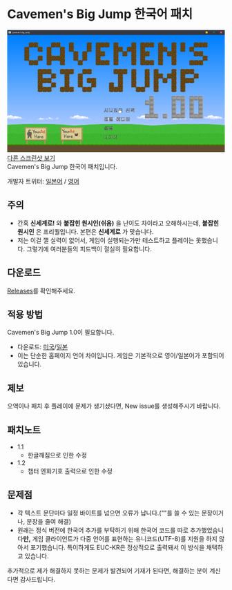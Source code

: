 # Cavemen's Big Jump 한국어 패치
![스크린샷1](1.png)   
[다른 스크린샷 보기](screenshot.md)   
Cavemen's Big Jump 한국어 패치입니다.   
   
개발자 트위터: [일본어](https://twitter.com/kyokz_jp) / [영어](https://twitter.com/kyokz_en)
## 주의
* 간혹 __신세계로!__ 와 __붙잡힌 원시인(쉬움)__ 을 난이도 차이라고 오해하시는데, __붙잡힌 원시인__ 은 프리퀄입니다. 본편은 __신세계로__ 가 맞습니다.
* 저는 이걸 깰 실력이 없어서, 게임이 실행되는가만 테스트하고 플레이는 못했습니다. 그렇기에 여러분들의 피드백이 절실히 필요합니다.
## 다운로드
[Releases](https://github.com/boutoron2685/Cavemens-Big-Jump-Korean/releases)를 확인해주세요.

## 적용 방법
Cavemen's Big Jump 1.0이 필요합니다.
* 다운로드: [미국](https://kyokz.itch.io/cavemens-big-jump)/[일본](https://freegame-mugen.jp/action/game_6627.html)
* 이는 단순한 홈페이지 언어 차이입니다. 게임은 기본적으로 영어/일본어가 포함되어 있습니다.
## 제보
오역이나 패치 후 플레이에 문제가 생기셨다면, New issue를 생성해주시기 바랍니다.

## 패치노트
* 1.1 
  * 한글깨짐으로 인한 수정
* 1.2
  * 챕터 엔화기호 출력으로 인한 수정
 
## 문제점
* 각 텍스트 문단마다 일정 바이트를 넘으면 오류가 납니다.(""를 쓸 수 있는 문장이거나, 문장을 줄여 해결)
* 원래는 정식 버전에 한국어 추가를 부탁하기 위해 한국어 코드를 따로 추가했었습니다**만,** 게임 클라이언트가 다중 언어를 표현하는 유니코드(UTF-8)를 지원을 하지 않아서 포기했습니다.
특이하게도 EUC-KR은 정상적으로 출력돼서 이 방식을 채택하고 있습니다.

추가적으로 제가 해결하지 못하는 문제가 발견되어 기재가 된다면, 해결하는 분이 계신다면 감사드립니다.
